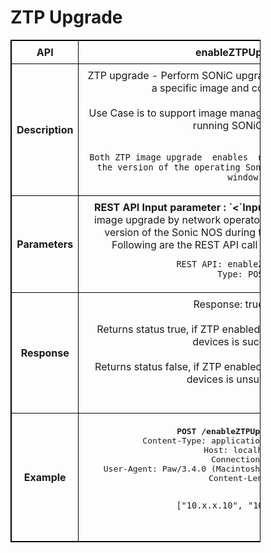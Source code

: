 # ZTP Upgrade 

<!-- markdownlint-disable MD033 -->
<style>
  table {
    border-collapse: collapse;
    table-layout: fixed;
    width: 400px;
    border: 1px solid black;
  }
  th {
    border: 1px solid black;
  }

  td {
    border: 1px solid black;
    padding: 8px;
    text-align: center;
    vertical-align: middle;
    word-wrap: break-word;
  }
</style>

<table>
  <tr>
    <th>API</th>
    <td><b>enableZTPUpgrade</b></td>
  </tr>
  <tr>
    <th>Description</th>
    <td>ZTP upgrade - Perform SONiC upgrade using ZTP mechanism for a specific  image and configuration file.<br /><br />
    Use Case is to support image management for network operators running SONiC fabric <br /><br />

    Both ZTP image upgrade  enables  network operators to change  the version of the operating Sonic NOS during maintenance window
  </td>
  </tr>
  <tr>
    <th>Parameters</th>
    <td><b>REST API Input parameter : `<`Input Device IPs`>`</b>
    ZTP  enable  image upgrade by network operators use case is to change  the version of the Sonic  NOS during the maintenance window  . Following  are the  REST API call  signatures for the same.

    REST API: enableZTPUpgrade
    Type: POST
  </td>
  </tr>
  <tr>
    <th>Response</th>
    <td>
    Response: true/False <br /><br />
    Returns status true,  if ZTP enabled upgrade to SONiC enrolled devices is successful<br /><br />
    Returns status false,  if ZTP enabled upgrade to SONiC enrolled devices is unsuccessful<br /><br />

</pre> </td>
  </tr>
  <tr>
    <th>Example</th>
    <td><pre>
    <b>POST /enableZTPUpgrade HTTP/1.1</b>
    Content-Type: application/json; charset=utf-8
    Host: localhost:8080
    Connection: close
    User-Agent: Paw/3.4.0 (Macintosh; OS X/12.3.0) GCDHTTPRequest
    Content-Length: 61

    ["10.x.x.10", "10.x.x.11"]

</pre>
    </td>
  </tr>
</table>
